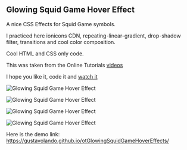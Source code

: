 ## Glowing Squid Game Hover Effect

A nice CSS Effects for Squid Game symbols.

I practiced here ionicons CDN, repeating-linear-gradient, drop-shadow filter, transitions and cool color composition.

Cool HTML and CSS only code.

This was taken from the Online Tutorials [videos](https://www.youtube.com/watch?v=s-j2IFdX6_0)

I hope you like it, code it and [watch it](https://gustavolando.github.io/otGlowingSquidGameHoverEffects/)

![Glowing Squid Game Hover Effect](https://gustavolando.github.io/otGlowingSquidGameHoverEffects/Glowing%20Squid%20Game%20Hover%20Effect%201.png)

![Glowing Squid Game Hover Effect](https://gustavolando.github.io/otGlowingSquidGameHoverEffects/Glowing%20Squid%20Game%20Hover%20Effect%202.png)

![Glowing Squid Game Hover Effect](https://gustavolando.github.io/otGlowingSquidGameHoverEffects/Glowing%20Squid%20Game%20Hover%20Effect%203.png)

![Glowing Squid Game Hover Effect](https://gustavolando.github.io/otGlowingSquidGameHoverEffects/Glowing%20Squid%20Game%20Hover%20Effect%204.png)

Here is the demo link:  https://gustavolando.github.io/otGlowingSquidGameHoverEffects/
